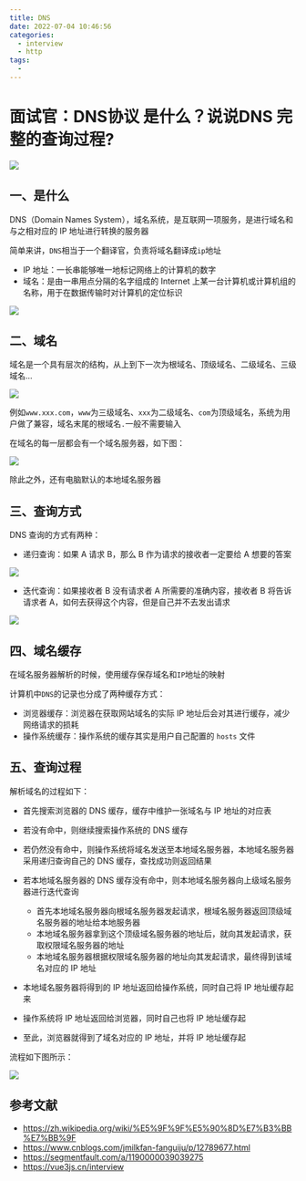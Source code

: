 ```yaml
---
title: DNS
date: 2022-07-04 10:46:56
categories:
  - interview
  - http
tags:
  - 
---
```

# 面试官：DNS协议 是什么？说说DNS 完整的查询过程?

 ![](https://static.vue-js.com/88081710-b78f-11eb-ab90-d9ae814b240d.png)



## 一、是什么

DNS（Domain Names System），域名系统，是互联网一项服务，是进行域名和与之相对应的 IP 地址进行转换的服务器

简单来讲，`DNS`相当于一个翻译官，负责将域名翻译成`ip`地址

- IP 地址：一长串能够唯一地标记网络上的计算机的数字
- 域名：是由一串用点分隔的名字组成的 Internet 上某一台计算机或计算机组的名称，用于在数据传输时对计算机的定位标识

 ![](https://static.vue-js.com/965a03a0-b78f-11eb-ab90-d9ae814b240d.png)





## 二、域名

域名是一个具有层次的结构，从上到下一次为根域名、顶级域名、二级域名、三级域名...

 ![](https://static.vue-js.com/9f112780-b78f-11eb-85f6-6fac77c0c9b3.png)

例如`www.xxx.com`，`www`为三级域名、`xxx`为二级域名、`com`为顶级域名，系统为用户做了兼容，域名末尾的根域名`.`一般不需要输入

在域名的每一层都会有一个域名服务器，如下图：

 ![](https://static.vue-js.com/f40e0090-b7a4-11eb-85f6-6fac77c0c9b3.png)

除此之外，还有电脑默认的本地域名服务器



## 三、查询方式

DNS 查询的方式有两种：

- 递归查询：如果 A 请求 B，那么 B 作为请求的接收者一定要给 A 想要的答案

 ![](https://static.vue-js.com/a73be9e0-b78f-11eb-85f6-6fac77c0c9b3.png)

- 迭代查询：如果接收者 B 没有请求者 A 所需要的准确内容，接收者 B 将告诉请求者 A，如何去获得这个内容，但是自己并不去发出请求

 ![](https://static.vue-js.com/b023e1c0-b78f-11eb-85f6-6fac77c0c9b3.png)



## 四、域名缓存

在域名服务器解析的时候，使用缓存保存域名和`IP`地址的映射

计算机中`DNS`的记录也分成了两种缓存方式：

- 浏览器缓存：浏览器在获取网站域名的实际 IP 地址后会对其进行缓存，减少网络请求的损耗
- 操作系统缓存：操作系统的缓存其实是用户自己配置的 `hosts` 文件



## 五、查询过程

解析域名的过程如下：

- 首先搜索浏览器的 DNS 缓存，缓存中维护一张域名与 IP 地址的对应表
- 若没有命中，则继续搜索操作系统的 DNS 缓存
- 若仍然没有命中，则操作系统将域名发送至本地域名服务器，本地域名服务器采用递归查询自己的 DNS 缓存，查找成功则返回结果
- 若本地域名服务器的 DNS 缓存没有命中，则本地域名服务器向上级域名服务器进行迭代查询
  - 首先本地域名服务器向根域名服务器发起请求，根域名服务器返回顶级域名服务器的地址给本地服务器
  - 本地域名服务器拿到这个顶级域名服务器的地址后，就向其发起请求，获取权限域名服务器的地址
  - 本地域名服务器根据权限域名服务器的地址向其发起请求，最终得到该域名对应的 IP 地址

- 本地域名服务器将得到的 IP 地址返回给操作系统，同时自己将 IP 地址缓存起来

- 操作系统将 IP 地址返回给浏览器，同时自己也将 IP 地址缓存起

- 至此，浏览器就得到了域名对应的 IP 地址，并将 IP 地址缓存起

流程如下图所示：

 ![](https://static.vue-js.com/bec3c740-b78f-11eb-ab90-d9ae814b240d.png)



## 参考文献
- https://zh.wikipedia.org/wiki/%E5%9F%9F%E5%90%8D%E7%B3%BB%E7%BB%9F
- https://www.cnblogs.com/jmilkfan-fanguiju/p/12789677.html
- https://segmentfault.com/a/1190000039039275
- https://vue3js.cn/interview